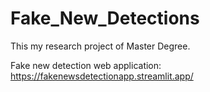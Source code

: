 # Fake_New_Detections
This my research project of Master Degree. 

Fake new detection web application: https://fakenewsdetectionapp.streamlit.app/
